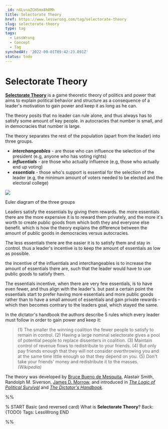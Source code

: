 ```yaml
---
_id: nGLvnaZCH5mx8h8Mh
title: Selectorate Theory
href: https://www.lesswrong.com/tag/selectorate-theory
slug: selectorate-theory
type: tag
tags:
  - LessWrong
  - Concept
  - Tag
synchedAt: '2022-09-01T09:42:23.891Z'
status: todo
---
```


# Selectorate Theory

[**Selectorate Theory**](https://en.wikipedia.org/wiki/Selectorate_theory) is a game theoretic theory of politics and power that aims to explain political behavior and structure as a consequence of a leader's motivation to gain power and keep it as long as he can.

The theory posits that no leader can rule alone, and thus always has to satisfy some amount of key people. in autocracies that number is small, and in democracies that number is large.

The theory separates the rest of the population (apart from the leader) into three groups. 

- ***interchangeables** \-* are those who can influence the selection of the president (e.g, anyone who has voting rights)
- ***influentials** \-* are those who actually influence (e.g, those who actually end up voting)
- ***essentials** \-* those who's support is essential for the selection of the leader (e.g, the minimum amount of voters needed to be elected and the electoral college)

![](https://39669.cdn.cke-cs.com/rQvD3VnunXZu34m86e5f/images/1f0cd4742b265d95eb72e1df90d7cf836a3327dd8cb8fd26.png)

Euler diagram of the three groups

Leaders satisfy the essentials by giving them rewards. the more essentials there are the more expensive it is to reward them privately, and the more it's worth to create public goods from which both they and everyone else benefit. which is how the theory explains the difference between the amount of public goods in democracies versus autocracies.

The less essentials there are the easier it is to satisfy them and stay in control. thus a leader's incentive is to keep the amount of essentials as low as possible.

the incentive of the influentials and interchangeables is to increase the amount of essentials there are, such that the leader would have to use public goods to satisfy them.

The essentials incentive, when there are very few essentials, is to have even fewer, and thus align with the leader's. but past a certain point the essentials start to prefer having more essentials and more public goods rather than to have a small amount of essentials and gain private rewards - which then becomes contrary to the leaders goal, which stayed the same.

In the dictator's handbook the authors describe 5 rules which every leader must follow in order to gain power and keep it:

> (1) The smaller the winning coalition the fewer people to satisfy to remain in control. (2) Having a large nominal selectorate gives a pool of potential people to replace dissenters in coalition. (3) Maintain control of revenue flows to redistribute to your friends. (4) But only pay friends enough that they will not consider overthrowing you and at the same time little enough so that they depend on you. (5) Don't take your friends' money and redistribute it to the masses. *(Wikipedia)*

The theory was developed by [Bruce Bueno de Mesquita](https://en.wikipedia.org/wiki/Bruce_Bueno_de_Mesquita), Alastair Smith, Randolph M. Siverson, [James D. Morrow](https://en.wikipedia.org/wiki/James_D._Morrow), and introduced in [*The Logic of Political Survival*](https://en.wikipedia.org/wiki/The_Logic_of_Political_Survival) and [*The Dictator's Handbook*](https://en.wikipedia.org/wiki/The_Dictator%27s_Handbook)*.*


%%

% START
Basic (and reversed card)
What is **Selectorate Theory**?
Back: {TODO}
Tags: LessWrong
END

%%
	
